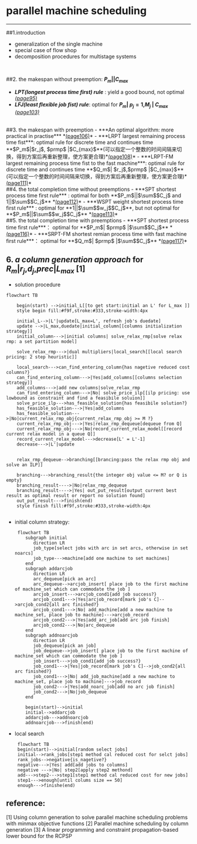 # parallel machine scheduling
***
##1.introduction
   - generalization of the single machine
   - special case of flow shop
   - decomposition procedures for multistage systems
<br>

##2. the makespan without preemption: **$P_m$||$C_{max}$**
   - ***LPT(longest process time first) rule*** : yield a good bound, not optimal *<u>(page95)</u>*
   - ***LFJ(least flexible job fist) rule***: optimal for **$P_m$| $p_j=1$,$M_j$ | $C_{max}$** *<u>(page103)</u>*
<br>    
##3. the makespan with preemption
   - ***An optimal algorithm: more practical in practise*** *<u>(page106)</u>*
   - ***LRPT largest remaining process time fist***: optimal rule for discrete time and continues time  **$P_m$|$r_j$, $prmp$ |$C_{max}$**(可以指定一个整数的时间间隔来切换，得到方案后再重新整理，使方案更合理)*<u>(page108)</u>*
   - ***LRPT-FM largest remaining process time fist to the fast machine***: optimal rule for discrete time and continues time **$Q_m$| $r_j$,$prmp$ |$C_{max}$** (可以指定一个整数的时间间隔来切换，得到方案后再重新整理，使方案更合理)*<u>(page111)</u>*
  <br>
##4. the total  completion time without preemptions
- ***SPT shortest process time first rule*** : optimal for both **$P_m$||$\sum$$C_j$ and 1||$\sum$$C_j$** *<u>(page112)</u>*
- ***WSPT weight shortest process time first rule*** : optimal for  **1||$\sum$$w_j$$C_j$**, but not optimal for **$P_m$||$\sum$$w_j$$C_j$** *<u>(page113)</u>*
<br>
##5. the total completion time with preemptions
   - ***SPT shortest process time first rule***： optimal for **$P_m$| $prmp$ |$\sum$$C_j$** *<u>(page116)</u>*
   - ***SRPT-FM shortest remian process time with fast machine first rule***： optimal for **$Q_m$| $prmp$ |$\sum$$C_j$** *<u>(page117)</u>*


## 6. *a column generation approach*  for $R_m$|$r_j$,$d_j$,$prec$|$L_{max}$ [1]

- solution procedure

``` mermaid
flowchart TB

    begin(start) -->initial_L[[to get start:initial an L' for L_max ]]
    style begin fill:#f9f,stroke:#333,stroke-width:4px

    initial_L-->|L'|update[L_max=L', refresh job's duedate]
    update -->|L_max,duedate|initial_column[[columns initialization strategy]]
    initial_column--->|initial columns| solve_relax_rmp[solve relax rmp: a set partition model]

    solve_relax_rmp--->|dual multipliers|local_search[[local search pricing: 2 step heuristic]]

    local_search--->can_find_entering_column{has nagetive reduced cost columns?}
    can_find_entering_column--->|Yes|add_columns[[columns selection strategy]]
    add_columns--->|add new columns|solve_relax_rmp
    can_find_entering_column--->|No| solve_price_ilp[[ilp pricing: use lowbound as constraint and find a feasibile soluion]]
    solve_price_ilp--->has_feasible_solution{has feasibile solution?}
    has_feasible_solution--->|Yes|add_columns
    has_feasible_solution--->|No|current_relax_rmp_obj{current_relax_rmp_obj >= M ?}
    current_relax_rmp_obj--->|Yes|relax_rmp_dequeue[dequeue from Q]
    current_relax_rmp_obj--->|No|record_current_relax_model[[record current relax model in a queue Q]]
    record_current_relax_model--->decrease[L' = L'-1]
    decrease--->|L'|update
    

    relax_rmp_dequeue-->branching[[brancing:pass the relax rmp obj and solve an ILP]]
    
    branching--->branching_result{the integer obj value <= M? or Q is empty}
    branching_result---->|No|relax_rmp_dequeue
    branching_result---->|Yes| out_put_result[output current best result as optimal result or report no solution found]
    out_put_result--->finish(end)
    style finish fill:#f9f,stroke:#333,stroke-width:4px
  
```
- initial column strategy: 
  ``` mermaid
   flowchart TB
      subgraph initial
         direction LR
         job_type[select jobs with arc in set arcs, otherwise in set noarcs]
         job_type--->machine[add one machine to set machines]
      end
      subgraph addarcjob
         direction LR
         arc_dequeue[pick an arc]
         arc_dequeue-->arcjob_insert[ place job to the first machine of machine_set which can commodate the job ]
         arcjob_insert--->arcjob_cond1{add job success?}
         arcjob_cond1--->|Yes|arcjob_record[mark job's C]-->arcjob_cond2{all arc finished?}
         arcjob_cond1--->|No| add_machine[add a new machine to machine_set, place job to machine]--->arcjob_record
         arcjob_cond2--->|Yes|add_arc_job[add arc job finish]
         arcjob_cond2--->|No|arc_dequeue
      end
      subgraph addnoarcjob
         direction LR
         job_dequeue[pick an job]
         job_dequeue-->job_insert[ place job to the first machine of machine_set which can commodate the job ]
         job_insert--->job_cond1{add job success?}
         job_cond1--->|Yes|job_record[mark job's C]-->job_cond2{all arc finished?}
         job_cond1--->|No| add_job_machine[add a new machine to machine_set, place job to machine]--->job_record
         job_cond2--->|Yes|add_noarc_job[add no arc job finish]
         job_cond2--->|No|job_dequeue
      end

      begin(start)-->initial
      initial-->addarcjob
      addarcjob--->addnoarcjob
      addnoarcjob--->finish(end)
  ```

- local search
  ```mermaid
   flowchart TB
   begin(start)-->initial[random select jobs]
   initial-->rank_jobs[step1 method cal reduced cost for selct jobs]
   rank_jobs-->negative{is_nagetive?}
   negative--->|Yes| add[add jobs to columns]
   negative --->|No| step2[apply step2 methond] 
   add--->step2--->step1[step1 method cal reduced cost for new jobs]
   step1--->enough[until colums size == 50]
   enough--->finishe(end)

  ```
## reference:
[1] Using column generation to solve parallel machine scheduling problems with minmax objective functions
[2] Parallel machine scheduling by column generation
[3] A linear programming and constraint propagation-based lower bound for the RCPSP
